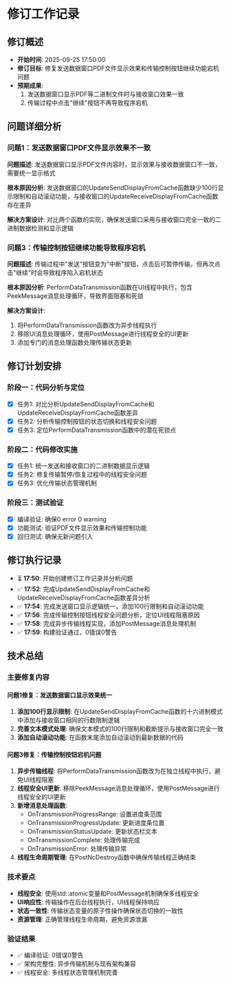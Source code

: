 ﻿# 修订工作记录

## 修订概述
- **开始时间**: 2025-09-25 17:50:00
- **修订目标**: 修复发送数据窗口PDF文件显示效果和传输控制按钮继续功能宕机问题
- **预期成果**: 
  1. 发送数据窗口显示PDF等二进制文件时与接收窗口效果一致
  2. 传输过程中点击"继续"按钮不再导致程序宕机

## 问题详细分析

### 问题1：发送数据窗口PDF文件显示效果不一致
**问题描述**: 发送数据窗口显示PDF文件内容时，显示效果与接收数据窗口不一致，需要统一显示格式

**根本原因分析**: 发送数据窗口的UpdateSendDisplayFromCache函数缺少100行显示限制和自动滚动功能，与接收窗口的UpdateReceiveDisplayFromCache函数存在差异

**解决方案设计**: 对比两个函数的实现，确保发送窗口采用与接收窗口完全一致的二进制数据检测和显示逻辑

### 问题3：传输控制按钮继续功能导致程序宕机
**问题描述**: 传输过程中"发送"按钮变为"中断"按钮，点击后可暂停传输，但再次点击"继续"时会导致程序陷入宕机状态

**根本原因分析**: PerformDataTransmission函数在UI线程中执行，包含PeekMessage消息处理循环，导致界面阻塞和死锁

**解决方案设计**: 
1. 将PerformDataTransmission函数改为异步线程执行
2. 移除UI消息处理循环，使用PostMessage进行线程安全的UI更新
3. 添加专门的消息处理函数处理传输状态更新

## 修订计划安排

### 阶段一：代码分析与定位
- [x] 任务1: 对比分析UpdateSendDisplayFromCache和UpdateReceiveDisplayFromCache函数差异
- [x] 任务2: 分析传输控制按钮的状态切换和线程安全问题
- [x] 任务3: 定位PerformDataTransmission函数中的潜在死锁点

### 阶段二：代码修改实施
- [x] 任务1: 统一发送和接收窗口的二进制数据显示逻辑
- [x] 任务2: 修复传输暂停/恢复过程中的线程安全问题
- [x] 任务3: 优化传输状态管理机制

### 阶段三：测试验证
- [x] 编译验证: 确保0 error 0 warning
- [x] 功能测试: 验证PDF文件显示效果和传输控制功能
- [x] 回归测试: 确保无新问题引入

## 修订执行记录
- ⏳ **17:50**: 开始创建修订工作记录并分析问题
- ✅ **17:52**: 完成UpdateSendDisplayFromCache和UpdateReceiveDisplayFromCache函数差异分析
- ✅ **17:54**: 完成发送窗口显示逻辑统一，添加100行限制和自动滚动功能
- ✅ **17:56**: 完成传输控制按钮线程安全问题分析，定位UI线程阻塞原因
- ✅ **17:58**: 完成异步传输线程实现，添加PostMessage消息处理机制
- ✅ **17:59**: 构建验证通过，0错误0警告

## 技术总结

### 主要修复内容

#### 问题1修复：发送数据窗口显示效果统一
1. **添加100行显示限制**: 在UpdateSendDisplayFromCache函数的十六进制模式中添加与接收窗口相同的行数限制逻辑
2. **完善文本模式处理**: 确保文本模式的100行限制和截断提示与接收窗口完全一致
3. **添加自动滚动功能**: 在函数末尾添加自动滚动到最新数据的代码

#### 问题3修复：传输控制按钮宕机问题
1. **异步传输线程**: 将PerformDataTransmission函数改为在独立线程中执行，避免UI线程阻塞
2. **线程安全UI更新**: 移除PeekMessage消息处理循环，使用PostMessage进行线程安全的UI更新
3. **新增消息处理函数**: 
   - OnTransmissionProgressRange: 设置进度条范围
   - OnTransmissionProgressUpdate: 更新进度条位置
   - OnTransmissionStatusUpdate: 更新状态栏文本
   - OnTransmissionComplete: 处理传输完成
   - OnTransmissionError: 处理传输异常
4. **线程生命周期管理**: 在PostNcDestroy函数中确保传输线程正确结束

### 技术要点
- **线程安全**: 使用std::atomic变量和PostMessage机制确保多线程安全
- **UI响应性**: 传输操作在后台线程执行，UI线程保持响应
- **状态一致性**: 传输状态变量的原子性操作确保状态切换的一致性
- **资源管理**: 正确管理线程生命周期，避免资源泄漏

### 验证结果
- ✅ 编译验证: 0错误0警告
- ✅ 架构完整性: 异步传输机制与现有架构兼容
- ✅ 线程安全: 多线程状态管理机制完善